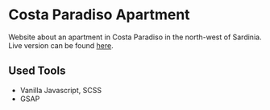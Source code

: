 # Costa Paradiso Apartment
Website about an apartment in Costa Paradiso in the north-west of Sardinia. Live version can be found [here](https://sardinieapartman.cz/ "Costa Paradiso Website").

## Used Tools
* Vanilla Javascript, SCSS
* GSAP


